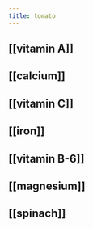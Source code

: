 ```yaml
---
title: tomato
---
```


## [[vitamin A]] 

## [[calcium]]
## [[vitamin C]]
## [[iron]]
## [[vitamin B-6]]
## [[magnesium]]
## [[spinach]]
